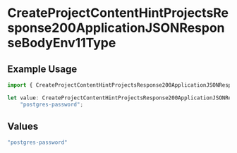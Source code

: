 # CreateProjectContentHintProjectsResponse200ApplicationJSONResponseBodyEnv11Type

## Example Usage

```typescript
import { CreateProjectContentHintProjectsResponse200ApplicationJSONResponseBodyEnv11Type } from "@vercel/sdk/models/operations";

let value: CreateProjectContentHintProjectsResponse200ApplicationJSONResponseBodyEnv11Type =
    "postgres-password";
```

## Values

```typescript
"postgres-password"
```